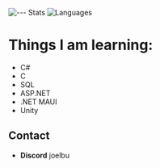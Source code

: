 ![--- Stats](https://github-readme-stats.vercel.app/api?username=joelbu537&theme=vue-dark&show_icons=true&hide_border=true&count_private=true&rank_icon=percentile)
![Languages](https://github-readme-stats.vercel.app/api/top-langs/?username=joelbu537&theme=vue-dark&show_icons=true&hide_border=true&layout=normal)
# Things I am learning:
- C#
- C
- SQL
- ASP.NET
- .NET MAUI
- Unity

## Contact
- **Discord**  joelbu
